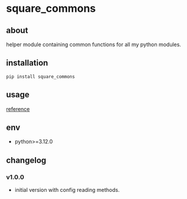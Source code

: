 # square_commons

## about

helper module containing common functions for all my python modules.

## installation

```shell
pip install square_commons
```

## usage

[reference](./usage)

## env

- python>=3.12.0

## changelog

### v1.0.0

- initial version with config reading methods.